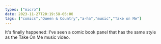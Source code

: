 ```yaml
---
types: ["micro"]
date: 2023-11-27T20:19:58-05:00
tags: ["comics","Queen & Country","a-ha","music","Take on Me"]
---
```

It's finally happened: I've seen a comic book panel that has the same style as the Take On Me music video.
